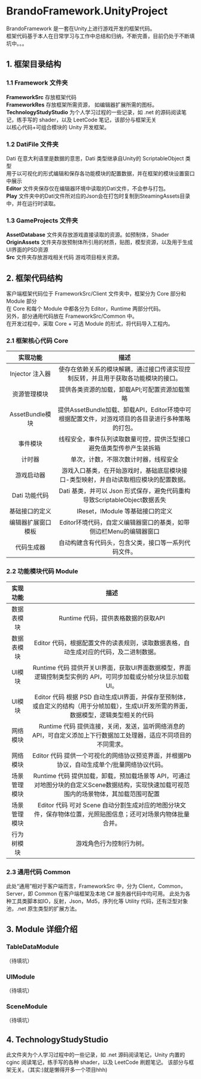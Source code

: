 # BrandoFramework.UnityProject
BrandoFramework 是一套在Unity上进行游戏开发的框架代码。   
框架代码基于本人在日常学习与工作中总结和归纳，不断完善，目前仍处于不断填坑中。。。  

## 1. 框架目录结构  
### 1.1 Framework 文件夹
**FrameworkSrc** 存放框架代码  
**FrameworkRes** 存放框架所需资源，  如编辑器扩展所需的图标。  
**TechnologyStudyStudio** 为个人学习过程的一些记录，如 .net 的源码阅读笔记，练手写的 shader，以及 LeetCode 笔记，该部分与框架无关  
以核心代码+可组合模块的 Unity 开发框架。 

### 1.2 DatiFile 文件夹
Dati 在意大利语里是数据的意思，Dati 类型继承自Unity的 ScriptableObject 类型  
用于以可视化的形式编辑和保存各功能模块的配置数据，并在框架的模块设置窗口中展示  
**Editor** 文件夹保存仅在编辑器环境中读取的Dati文件，不会参与打包。  
**Play** 文件夹中的Dati文件所对应的Json会在打包时复制到SteamingAssets目录中，并在运行时读取。  

### 1.3 GameProjects 文件夹
**AssetDatabase** 文件夹存放游戏直接读取的资源。如预制体，Shader  
**OriginAssets** 文件夹存放预制体所引用的材质，贴图，模型资源，以及用于生成UI界面的PSD资源  
**Src** 文件夹存放游戏相关代码
游戏项目相关资源。

## 2. 框架代码结构
客户端框架代码位于 FrameworkSrc/Client 文件夹中，框架分为 Core 部分和 Module 部分  
在 Core 和每个 Module 中都各分为 Editor，Runtime 两部分代码。  
另外，部分通用代码放在 FrameworkSrc/Common 中。  
在开发过程中，采取 Core + 可选 Module 的形式，将代码导入工程内。

### 2.1 框架核心代码 Core

实现功能 | 描述
:-: | :-: 
Injector 注入器|使存在依赖关系的模块解耦，通过接口传递实现控制反转，并且用于获取各功能模块的接口。
资源管理模块|提供各类资源的加载，卸载API;可配置资源加载策略
AssetBundle模块|提供AssetBundle加载、卸载API，Editor环境中可根据配置文件，对游戏项目的各目录进行多种策略的打包。
事件模块|线程安全，事件队列读取数量可控，提供泛型接口避免值类型传参产生装拆箱
计时器|单次，计数，不限次数计时器，线程安全
游戏启动器|游戏入口基类，在开始游戏时，基础底层模块接口-类型映射，并自动读取相应模块的配置数据。
Dati 功能代码|Dati 基类，并可以 Json 形式保存，避免代码重构导致ScriptableObject数据丢失
基础接口的定义|IReset，IModule 等基础接口的定义
编辑器扩展窗口模板|Editor环境代码，自定义编辑器窗口的基类，如带侧边栏Menu的编辑器窗口
代码生成器|自动构建含有代码头，包含父类，接口等一系列代码文件。

### 2.2 功能模块代码 Module

实现功能 | 描述
:-: | :-: 
数据表模块 | Runtime 代码，提供表格数据的获取API
数据表模块 | Editor 代码，根据配置文件的读表规则，读取数据表格，自动生成对应的代码，及二进制数据。
UI模块 | Runtime 代码 提供开关UI界面，获取UI界面数据模型，界面逻辑控制类型实例的 API，可同步加载或分帧分块显示加载UI。
UI模块 | Editor 代码 根据 PSD 自动生成UI界面，并保存至预制体，或自定义的结构（用于分帧加载），生成UI开发所需的界面，数据模型，逻辑类型相关的代码
网络模块| Runtime 代码 提供连接，关闭，发送，监听网络消息的 API，可自定义添加上下行数据加工处理器，适应不同项目的不同需求。
网络模块| Editor 代码 提供一个可视化的网络协议预览界面，并根据Pb协议，自动生成单个/批量网络协议代码。
场景管理模块| Runtime 代码 提供加载，卸载，预加载场景等 API，可通过对地图分块的自定义Scene数据结构，实现快速加载可视范围内的场景物体，其加载范围可配置
场景管理模块| Editor 代码 可对 Scene 自动分割生成对应的地图分块文件，保存物体位置，光照贴图信息；还可对场景内物体批量合并。
行为树模块| 游戏角色行为控制行为树。

### 2.3 通用代码 Common
此处“通用”相对于客户端而言，FrameworkSrc 中，分为 Client，Common，Server，即 Common 在客户端框架及本地 C# 服务器代码中均可用。
此处为各种工具类脚本如IO，反射，Json，Md5，序列化等 Utility 代码，还有泛型对象池，.net 原生类型的扩展方法。


## 3. Module 详细介绍
### TableDataModule
（待填坑）
### UIModule
（待填坑）
### SceneModule
（待填坑）

## 4. TechnologyStudyStudio 
此文件夹为个人学习过程中的一些记录，如 .net 源码阅读笔记，Unity 内置的 cginc 阅读笔记，练手写的各种 shader，以及 LeetCode 刷题笔记。
该部分与框架无关。（其实:)就是懒得开多一个项目hhh)
